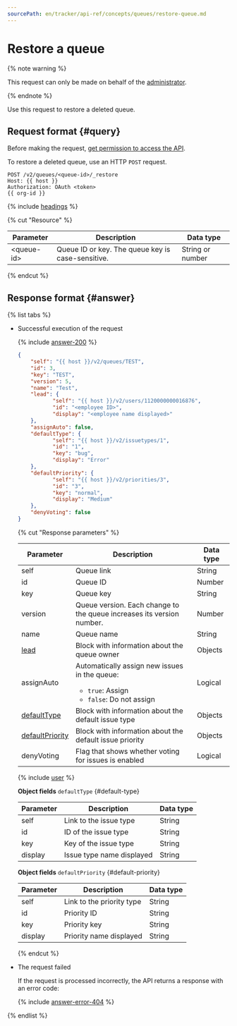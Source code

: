 ```yaml
---
sourcePath: en/tracker/api-ref/concepts/queues/restore-queue.md
---
```

# Restore a queue

{% note warning %}

This request can only be made on behalf of the [administrator](../../role-model.md).

{% endnote %}

Use this request to restore a deleted queue.

## Request format {#query}

Before making the request, [get permission to access the API](../access.md).

To restore a deleted queue, use an HTTP `POST` request.

```
POST /v2/queues/<queue-id>/_restore
Host: {{ host }}
Authorization: OAuth <token>
{{ org-id }}
```

{% include [headings](../../../_includes/tracker/api/headings.md) %}

{% cut "Resource" %}

| Parameter | Description | Data type |
| ----- | ----- | ----- |
| \<queue-id\> | Queue ID or key. The queue key is case-sensitive. | String or number |

{% endcut %}

## Response format {#answer}

{% list tabs %}

- Successful execution of the request

    {% include [answer-200](../../../_includes/tracker/api/answer-200.md) %}

   ```json
   {
       "self": "{{ host }}/v2/queues/TEST",
       "id": 3,
       "key": "TEST",
       "version": 5,
       "name": "Test",
       "lead": {
              "self": "{{ host }}/v2/users/1120000000016876",
              "id": "<employee ID>",
              "display": "<employee name displayed>"
       },
       "assignAuto": false,
       "defaultType": {
              "self": "{{ host }}/v2/issuetypes/1",
              "id": "1",
              "key": "bug",
              "display": "Error"
       },
       "defaultPriority": {
              "self": "{{ host }}/v2/priorities/3",
              "id": "3",
              "key": "normal",
              "display": "Medium"
       },
       "denyVoting": false
   }
   ```

   {% cut "Response parameters" %}

    | Parameter | Description | Data type |
    | ----- | ----- | ----- |
    | self | Queue link | String |
    | id | Queue ID | Number |
    | key | Queue key | String |
    | version | Queue version. Each change to the queue increases its version number. | Number |
    | name | Queue name | String |
    | [lead](#lead) | Block with information about the queue owner | Objects |
    | assignAuto | Automatically assign new issues in the queue:<ul><li>`true`: Assign</li><li>`false`: Do not assign</li></ul> | Logical |
    | [defaultType](#default-type) | Block with information about the default issue type | Objects |
    | [defaultPriority](#default-priority) | Block with information about the default issue priority | Objects |
    | denyVoting | Flag that shows whether voting for issues is enabled | Logical |

    {% include [user](../../../_includes/tracker/api/user.md) %}

    **Object fields** `defaultType` {#default-type}

    | Parameter | Description | Data type |
    | -------- | -------- | ---------- |
    | self | Link to the issue type | String |
    | id | ID of the issue type | String |
    | key | Key of the issue type | String |
    | display | Issue type name displayed | String |

    **Object fields** `defaultPriority` {#default-priority}

    | Parameter | Description | Data type |
    | -------- | -------- | ---------- |
    | self | Link to the priority type | String |
    | id | Priority ID | String |
    | key | Priority key | String |
    | display | Priority name displayed | String |

    {% endcut %}

- The request failed

    If the request is processed incorrectly, the API returns a response with an error code:

    {% include [answer-error-404](../../../_includes/tracker/api/answer-error-404.md) %}

{% endlist %}
